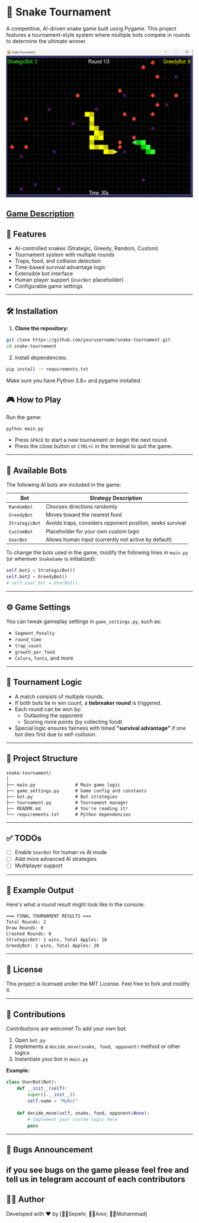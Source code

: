 # 🐍 Snake Tournament

A competitive, AI-driven snake game built using Pygame. This project features a tournament-style system where multiple bots compete in rounds to determine the ultimate winner.

![Gameplay Screenshot](assets/Screenshot.png) 

[Game Description](https://www.canva.com/design/DAGljK4FwoY/MUPUNkEUZ-6tbTE-2l5Wgg/view?utm_content=DAGljK4FwoY&utm_campaign=designshare&utm_medium=link2&utm_source=uniquelinks&utlId=h470378f78b)
---

## 🚀 Features

- AI-controlled snakes (Strategic, Greedy, Random, Custom)
- Tournament system with multiple rounds
- Traps, food, and collision detection
- Time-based survival advantage logic
- Extensible bot interface
- Human player support (`UserBot` placeholder)
- Configurable game settings

---

## 🛠️ Installation

1. **Clone the repository:**

```bash
git clone https://github.com/yourusername/snake-tournament.git
cd snake-tournament
```
2. Install dependencies:
```bash
pip install -r requirements.txt
```
Make sure you have Python 3.8+ and pygame installed.

## 🎮 How to Play

Run the game:

```bash
python main.py
```

- Press `SPACE` to start a new tournament or begin the next round.  
- Press the close button or `CTRL+C` in the terminal to quit the game.

---

## 🤖 Available Bots

The following AI bots are included in the game:

| Bot            | Strategy Description                                           |
|--------------  |----------------------------------------------------------------|
| `RandomBot`    | Chooses directions randomly                                    |
| `GreedyBot`    | Moves toward the nearest food                                  |
| `StrategicBot` | Avoids traps, considers opponent position, seeks survival      |
| `CustomBot`    | Placeholder for your own custom logic                          |
| `UserBot`      | Allows human input (currently not active by default)           |

To change the bots used in the game, modify the following lines in `main.py` (or wherever `SnakeGame` is initialized):

```python
self.bot1 = StrategicBot()
self.bot2 = GreedyBot()
# self.user_bot = UserBot()
```

---

## ⚙️ Game Settings

You can tweak gameplay settings in `game_settings.py`, such as:

- `Segment_Penalty` 
- `round_time`
- `trap_count`
- `growth_per_food`
- `Colors`, `fonts`, and more

---

## 🧠 Tournament Logic

- A match consists of multiple rounds.
- If both bots tie in win count, a **tiebreaker round** is triggered.
- Each round can be won by:
  - Outlasting the opponent
  - Scoring more points (by collecting food)
- Special logic ensures fairness with timed **"survival advantage"** if one bot dies first due to self-collision.

---

## 📁 Project Structure

```
snake-tournament/
│
├── main.py               # Main game logic
├── game_settings.py      # Game config and constants
├── bot.py                # Bot strategies
├── tournament.py         # Tournament manager
├── README.md             # You're reading it!
└── requirements.txt      # Python dependencies
```

---

## ✅ TODOs

- [ ] Enable `UserBot` for human vs AI mode  
- [ ] Add more advanced AI strategies   
- [ ] Multiplayer support  

---

## 🧪 Example Output

Here's what a round result might look like in the console:

```
=== FINAL TOURNAMENT RESULTS ===
Total Rounds: 2
Draw Rounds: 0
Crashed Rounds: 0
StrategicBot: 1 wins, Total Apples: 18
GreedyBot: 2 wins, Total Apples: 20
```

---

## 📜 License

This project is licensed under the MIT License. Feel free to fork and modify it.

---

## 🙌 Contributions

Contributions are welcome! To add your own bot:

1. Open `bot.py`  
2. Implements a `decide_move(snake, food, opponent)` method or other logics
3. Instantiate your bot in `main.py`

**Example:**

```python
class UserBot(Bot):
    def __init__(self):
        super().__init__()
        self.name = "MyBot"
    
    def decide_move(self, snake, food, opponent=None):
        # Implement your custom logic here
        pass
```

---

## 🔗 Bugs Announcement
if you see bugs on the game please feel free and tell us in telegram account of each contributors 
---

## 👨‍💻 Author

Developed with ❤️ by [🧑‍💻Sepehr, 🧑‍💻Amir, 🧑‍💻Mohammad]

